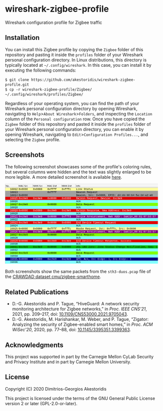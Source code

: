 # wireshark-zigbee-profile

Wireshark configuration profile for Zigbee traffic


## Installation

You can install this Zigbee profile by copying the `Zigbee` folder of this repository and pasting it inside the `profiles` folder of your Wireshark personal configuration directory.
In Linux distributions, this directory is typically located at `~/.config/wireshark`.
In this case, you can install it by executing the following commands:
```console
$ git clone https://github.com/akestoridis/wireshark-zigbee-profile.git
$ cp -r wireshark-zigbee-profile/Zigbee/ ~/.config/wireshark/profiles/Zigbee/
```
Regardless of your operating system, you can find the path of your Wireshark personal configuration directory by opening Wireshark, navigating to `Help`>`About Wireshark`>`Folders`, and inspecting the `Location` column of the `Personal configuration` row.
Once you have copied the `Zigbee` folder of this repository and pasted it inside the `profiles` folder of your Wireshark personal configuration directory, you can enable it by opening Wireshark, navigating to `Edit`>`Configuration Profiles...`, and selecting the `Zigbee` profile.


## Screenshots

The following screenshot showcases some of the profile's coloring rules, but several columns were hidden and the text was slightly enlarged to be more legible. A more detailed screenshot is available [here](https://github.com/akestoridis/wireshark-zigbee-profile/raw/7110457d020099e72139253628c3548e35e957fc/screenshot-wide.png).

<img src="https://github.com/akestoridis/wireshark-zigbee-profile/raw/7110457d020099e72139253628c3548e35e957fc/screenshot-narrow.png">

Both screenshots show the same packets from the `sth3-duos.pcap` file of the [CRAWDAD dataset cmu/zigbee-smarthome](https://doi.org/10.15783/c7-nvc6-4q28).


## Related Publications

* D.-G. Akestoridis and P. Tague, “HiveGuard: A network security monitoring architecture for Zigbee networks,” in *Proc. IEEE CNS’21*, 2021, pp. 209–217, doi: [10.1109/CNS53000.2021.9705043](https://doi.org/10.1109/CNS53000.2021.9705043).
* D.-G. Akestoridis, M. Harishankar, M. Weber, and P. Tague, “Zigator: Analyzing the security of Zigbee-enabled smart homes,” in *Proc. ACM WiSec’20*, 2020, pp. 77–88, doi: [10.1145/3395351.3399363](https://doi.org/10.1145/3395351.3399363).


## Acknowledgments

This project was supported in part by the Carnegie Mellon CyLab Security and Privacy Institute and in part by Carnegie Mellon University.


## License

Copyright (C) 2020 Dimitrios-Georgios Akestoridis

This project is licensed under the terms of the GNU General Public License version 2 or later (GPL-2.0-or-later).
